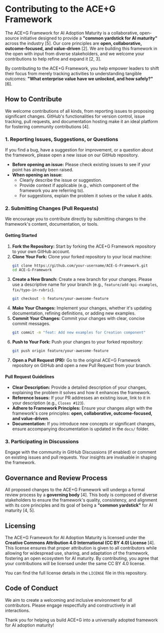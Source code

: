 # Contributing to the ACE+G Framework

The ACE+G Framework for AI Adoption Maturity is a collaborative, open-source initiative designed to provide a **"common yardstick for AI maturity"** across the industry [5]. Our core principles are **open, collaborative, outcome-focused, and value-driven** [2]. We are building this framework in the open with input from diverse stakeholders, and we welcome your contributions to help refine and expand it [2, 3].

By contributing to the ACE+G Framework, you help empower leaders to shift their focus from merely tracking activities to understanding tangible outcomes: **"What enterprise value have we unlocked, and how safely?"** [6].

## How to Contribute

We welcome contributions of all kinds, from reporting issues to proposing significant changes. GitHub's functionalities for version control, issue tracking, pull requests, and documentation hosting make it an ideal platform for fostering community contributions [4].

### 1. Reporting Issues, Suggestions, or Questions

If you find a bug, have a suggestion for improvement, or a question about the framework, please open a new issue on our GitHub repository.

*   **Before opening an issue:** Please check existing issues to see if your point has already been raised.
*   **When opening an issue:**
    *   Clearly describe the issue or suggestion.
    *   Provide context if applicable (e.g., which component of the framework you are referring to).
    *   For suggestions, explain the problem it solves or the value it adds.

### 2. Submitting Changes (Pull Requests)

We encourage you to contribute directly by submitting changes to the framework's content, documentation, or tools.

#### Getting Started

1.  **Fork the Repository:** Start by forking the ACE+G Framework repository to your own GitHub account.
2.  **Clone Your Fork:** Clone your forked repository to your local machine:
    ```bash
    git clone https://github.com/your-username/ACE-G-Framework.git
    cd ACE-G-Framework
    ```
3.  **Create a New Branch:** Create a new branch for your changes. Please use a descriptive name for your branch (e.g., `feature/add-kpi-examples`, `fix/typo-in-rubric`).
    ```bash
    git checkout -b feature/your-awesome-feature
    ```
4.  **Make Your Changes:** Implement your changes, whether it's updating documentation, refining definitions, or adding new examples.
5.  **Commit Your Changes:** Commit your changes with clear, concise commit messages.
    ```bash
    git commit -m "feat: Add new examples for Creation component"
    ```
6.  **Push to Your Fork:** Push your changes to your forked repository:
    ```bash
    git push origin feature/your-awesome-feature
    ```
7.  **Open a Pull Request (PR):** Go to the original ACE+G Framework repository on GitHub and open a new Pull Request from your branch.

#### Pull Request Guidelines

*   **Clear Description:** Provide a detailed description of your changes, explaining the problem it solves and how it enhances the framework.
*   **Reference Issues:** If your PR addresses an existing issue, link to it in your description (e.g., `Closes #123`).
*   **Adhere to Framework Principles:** Ensure your changes align with the framework's core principles: **open, collaborative, outcome-focused, and value-driven**.
*   **Documentation:** If you introduce new concepts or significant changes, ensure accompanying documentation is updated in the `docs/` folder.

### 3. Participating in Discussions

Engage with the community in GitHub Discussions (if enabled) or comment on existing issues and pull requests. Your insights are invaluable in shaping the framework.

## Governance and Review Process

All proposed changes to the ACE+G Framework will undergo a formal review process by a **governing body** [4]. This body is composed of diverse stakeholders to ensure the framework's quality, consistency, and alignment with its core principles and its goal of being a **"common yardstick"** for AI maturity [4, 5].

## Licensing

The ACE+G Framework for AI Adoption Maturity is licensed under the **Creative Commons Attribution 4.0 International (CC BY 4.0) License** [4]. This license ensures that proper attribution is given to all contributors while allowing for widespread use, sharing, and adaptation of the framework, fostering an open ecosystem for AI maturity. By contributing, you agree that your contributions will be licensed under the same CC BY 4.0 license.

You can find the full license details in the `LICENSE` file in this repository.

## Code of Conduct

We aim to create a welcoming and inclusive environment for all contributors. Please engage respectfully and constructively in all interactions.

Thank you for helping us build ACE+G into a universally adopted framework for AI adoption maturity!
